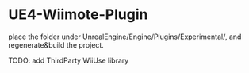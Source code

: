# UE4-Wiimote-Plugin

place the folder under UnrealEngine/Engine/Plugins/Experimental/, and regenerate&build the project.

TODO: add ThirdParty WiiUse library